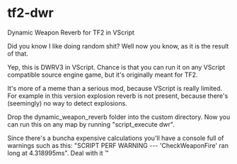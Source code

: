 # tf2-dwr
 Dynamic Weapon Reverb for TF2 in VScript

Did you know I like doing random shit? Well now you know, as it is the result of that.

Yep, this is DWRV3 in VScript. Chance is that you can run it on any VScript compatible source engine game, but it's originally meant for TF2.

It's more of a meme than a serious mod, because VScript is really limited. For example in this version explosion reverb is not present, because there's (seemingly) no way to detect explosions.

Drop the dynamic_weapon_reverb folder into the custom directory. Now you can run this on any map by running "script_execute dwr".

Since there's a buncha expensive calculations you'll have a console full of warnings such as this: "SCRIPT PERF WARNING --- 'CheckWeaponFire' ran long at 4.318995ms". Deal with it :tm:
